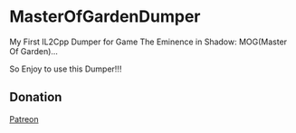 # MasterOfGardenDumper
My First IL2Cpp Dumper for Game The Eminence in Shadow: MOG(Master Of Garden)...

So Enjoy to use this Dumper!!!

## Donation

[Patreon](https://patreon.com/riritoninigaya)
